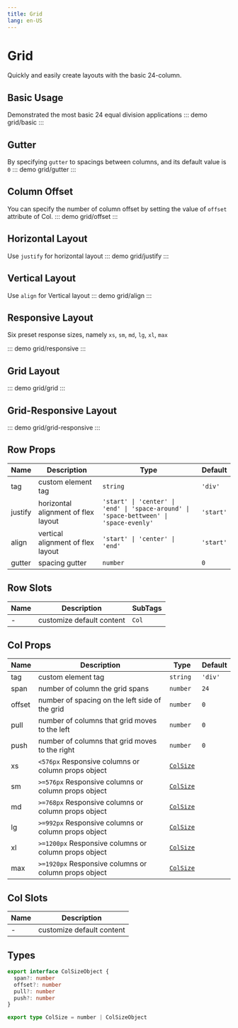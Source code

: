```yaml
---
title: Grid
lang: en-US
---
```


# Grid

Quickly and easily create layouts with the basic 24-column.

## Basic Usage

Demonstrated the most basic 24 equal division applications
::: demo
grid/basic
:::

## Gutter

By specifying `gutter` to spacings between columns, and its default value is `0`
::: demo
grid/gutter
:::

## Column Offset

You can specify the number of column offset by setting the value of `offset` attribute of Col.
::: demo
grid/offset
:::

## Horizontal Layout

Use `justify` for horizontal layout
::: demo
grid/justify
:::

## Vertical Layout

Use `align` for Vertical layout
::: demo
grid/align
:::

## Responsive Layout

Six preset response sizes, namely `xs`, `sm`, `md`, `lg`, `xl`, `max`

::: demo
grid/responsive
:::

## Grid Layout

::: demo
grid/grid
:::

## Grid-Responsive Layout

::: demo
grid/grid-responsive
:::

## Row Props

| Name    | Description                         | Type                                                                                   | Default   |
| ------- | ----------------------------------- | -------------------------------------------------------------------------------------- | --------- |
| tag     | custom element tag                  | `string`                                                                               | `'div'`   |
| justify | horizontal alignment of flex layout | `'start' \| 'center' \| 'end' \| 'space-around' \| 'space-bettween' \| 'space-evenly'` | `'start'` |
| align   | vertical alignment of flex layout   | `'start' \| 'center' \| 'end'`                                                         | `'start'` |
| gutter  | spacing gutter                      | `number`                                                                               | `0`       |

## Row Slots

| Name | Description               | SubTags |
| ---- | ------------------------- | ------- |
| -    | customize default content | `Col`   |

## Col Props

| Name   | Description                                          | Type                | Default |
| ------ | ---------------------------------------------------- | ------------------- | ------- |
| tag    | custom element tag                                   | `string`            | `'div'` |
| span   | number of column the grid spans                      | `number`            | `24`    |
| offset | number of spacing on the left side of the grid       | `number`            | `0`     |
| pull   | number of columns that grid moves to the left        | `number`            | `0`     |
| push   | number of columns that grid moves to the right       | `number`            | `0`     |
| xs     | `<576px` Responsive columns or column props object   | [`ColSize`](#types) |         |
| sm     | `>=576px` Responsive columns or column props object  | [`ColSize`](#types) |         |
| md     | `>=768px` Responsive columns or column props object  | [`ColSize`](#types) |         |
| lg     | `>=992px` Responsive columns or column props object  | [`ColSize`](#types) |         |
| xl     | `>=1200px` Responsive columns or column props object | [`ColSize`](#types) |         |
| max    | `>=1920px` Responsive columns or column props object | [`ColSize`](#types) |         |

## Col Slots

| Name | Description               |
| ---- | ------------------------- |
| -    | customize default content |

## Types

```ts
export interface ColSizeObject {
  span?: number
  offset?: number
  pull?: number
  push?: number
}

export type ColSize = number | ColSizeObject
```
